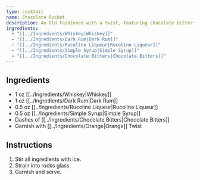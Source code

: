 ```yaml
---
type: cocktail
name: Chocolate Rocket
description: An Old Fashioned with a twist, featuring chocolate bitters and rucolino liqueur for a rich, complex flavor.
ingredients:
  - "[[../Ingredients/Whiskey|Whiskey]]"
  - "[[../Ingredients/Dark Rum|Dark Rum]]"
  - "[[../Ingredients/Rucolino Liqueur|Rucolino Liqueur]]"
  - "[[../Ingredients/Simple Syrup|Simple Syrup]]"
  - "[[../Ingredients/Chocolate Bitters|Chocolate Bitters]]"
---
```


## Ingredients
- 1 oz [[../Ingredients/Whiskey|Whiskey]]
- 1 oz [[../Ingredients/Dark Rum|Dark Rum]]
- 0.5 oz [[../Ingredients/Rucolino Liqueur|Rucolino Liqueur]]
- 0.5 oz [[../Ingredients/Simple Syrup|Simple Syrup]]
- Dashes of [[../Ingredients/Chocolate Bitters|Chocolate Bitters]]
- Garnish with [[../Ingredients/Orange|Orange]] Twist

## Instructions
1. Stir all ingredients with ice.
2. Strain into rocks glass.
3. Garnish and serve.
